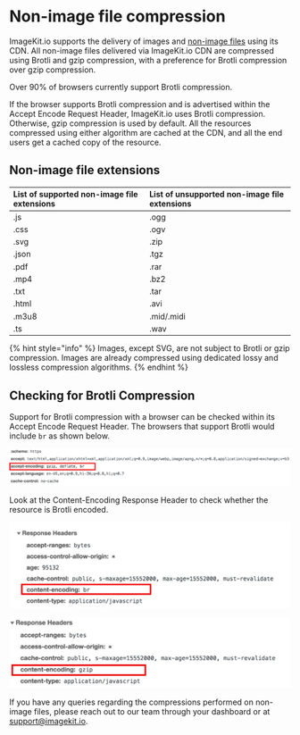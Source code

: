 # Non-image file compression

ImageKit.io supports the delivery of images and [non-image files](non-image-file-compression.md#non-image-file-extensions) using its CDN. All non-image files delivered via ImageKit.io CDN are compressed using Brotli and gzip compression, with a preference for Brotli compression over gzip compression.

Over 90% of browsers currently support Brotli compression.

If the browser supports Brotli compression and is advertised within the Accept Encode Request Header, ImageKit.io uses Brotli compression. Otherwise, gzip compression is used by default. All the resources compressed using either algorithm are cached at the CDN, and all the end users get a cached copy of the resource.

## Non-image file extensions

| **List of supported non-image file extensions**  | **List of unsupported non-image file extensions**  |
| :--- | :--- |
| .js | .ogg |
| .css | .ogv |
| .svg | .zip |
| .json | .tgz |
| .pdf | .rar |
| .mp4 | .bz2 |
| .txt | .tar |
| .html | .avi |
| .m3u8 | .mid/.midi |
| .ts | .wav |

{% hint style="info" %}
Images, except SVG, are not subject to Brotli or gzip compression. Images are already compressed using dedicated lossy and lossless compression algorithms.
{% endhint %}

## Checking for Brotli Compression

Support for Brotli compression with a browser can be checked within its Accept Encode Request Header. The browsers that support Brotli would include `br` as shown below.

![](../.gitbook/assets/brotli-compression.jpg)

Look at the Content-Encoding Response Header to check whether the resource is Brotli encoded.

![Content-encoding set to br](../.gitbook/assets/brotli-compression-content-encoding.jpg)

![Content-encoding set to gzip](../.gitbook/assets/gzip-content-encoding.jpg)

If you have any queries regarding the compressions performed on non-image files, please reach out to our team through your dashboard or at [support@imagekit.io](mailto:supprort@imagekit.io).

